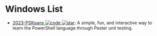 # Windows List

- [2023-PSKoans ![code](https://ng-tech.icu/assets/code.svg) ![star](https://img.shields.io/github/stars/vexx32/PSKoans)](https://github.com/vexx32/PSKoans): A simple, fun, and interactive way to learn the PowerShell language through Pester unit testing.
